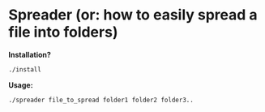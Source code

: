 # Spreader (or: how to easily spread a file into folders)

**Installation?**
```bash
./install
```

**Usage:**
```bash
./spreader file_to_spread folder1 folder2 folder3..
```
